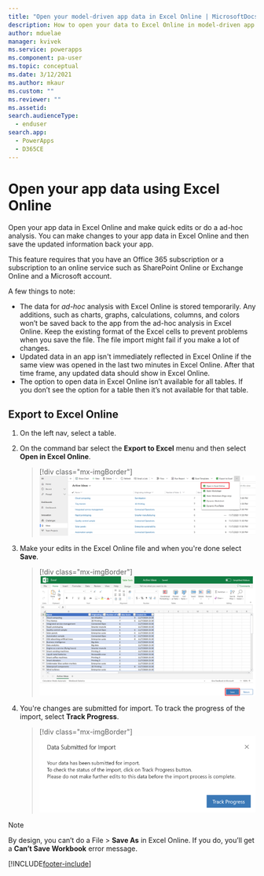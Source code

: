 ```yaml
---
title: "Open your model-driven app data in Excel Online | MicrosoftDocs"
description: How to open your data to Excel Online in model-driven app and make  edits.
author: mduelae
manager: kvivek
ms.service: powerapps
ms.component: pa-user
ms.topic: conceptual
ms.date: 3/12/2021
ms.author: mkaur
ms.custom: ""
ms.reviewer: ""
ms.assetid: 
search.audienceType: 
  - enduser
search.app: 
  - PowerApps
  - D365CE
---
```

# Open your app data using Excel Online 

Open your app data in Excel Online and make quick edits or do a ad-hoc analysis. You can make changes to your app data in Excel Online and then save the updated information back your app. 

This feature requires that you have an Office 365 subscription or a subscription to an online service such as SharePoint Online or Exchange Online and a Microsoft account. 

A few things to note:

- The data for *ad-hoc* analysis with Excel Online is stored temporarily. Any additions, such as charts, graphs, calculations, columns, and colors won’t be saved back to the app from the ad-hoc analysis in Excel Online. Keep the existing format of the Excel cells to prevent problems when you save the file. The file import might fail if you make a lot of changes. 
- Updated data in an app isn't immediately reflected in Excel Online if the same view was opened in the last two minutes in Excel Online. After that time frame, any updated data should show in Excel Online.
- The option to open data in Excel Online isn’t available for all tables. If you don’t see the option for a table then it’s not available for that table.
  
   
## Export to Excel Online   

1. On the left nav, select a table.

3. On the command bar select the **Export to Excel** menu and then select **Open in Excel Online**. 

   > [!div class="mx-imgBorder"] 
   > ![Export to Excel Online](media/export-excel-online.png "Select export to Excel Online")

3. Make your edits in the Excel Online file and when you're done select **Save**.

   > [!div class="mx-imgBorder"] 
   > ![Select Save on the Excel Online file](media/export-excel-online-1.png "Select Save on the Excel Online file")
   
4. You're changes are submitted for import. To track the progress of the import, select **Track Progress**.

   > [!div class="mx-imgBorder"] 
   > ![Track the import progress](media/export-excel-online-2.png "Track the import progress")

 > [!NOTE]
 > By design, you can’t do a File > **Save As** in Excel Online. If you do, you’ll get a **Can’t Save Workbook** error message.
   


  

 


[!INCLUDE[footer-include](../includes/footer-banner.md)]
